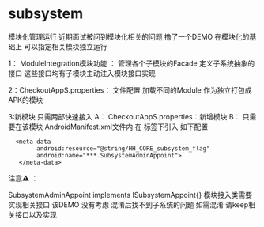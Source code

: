 # subsystem
模块化管理运行  近期面试被问到模块化相关的问题  撸了一个DEMO 
在模块化的基础上 可以指定相关模块独立运行 


1： ModuleIntegration模块功能 ： 管理各个子模块的Facade  定义子系统抽象的接口  这些接口均有子模块主动注入模块接口实现

2：CheckoutAppS.properties：  文件配置 加载不同的Module 作为独立打包成APK的模块 

3:新模块 只需两部快速接入
    A： CheckoutAppS.properties：新增模块
    B： 只需要在该模块 AndroidManifest.xml文件内 在<application/> 标签下引入 如下配置
    
    
      <meta-data
            android:resource="@string/HH_CORE_subsystem_flag"
            android:name="***.SubsystemAdminAppoint">
       </meta-data>


注意⚠️ ： 

  SubsystemAdminAppoint implements ISubsystemAppoint{} 模块接入类需要实现相关接口
  该DEMO 没有考虑 混淆后找不到子系统的问题  如需混淆 请keep相关接口以及实现
